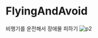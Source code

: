 # FlyingAndAvoid
비행기를 운전해서 장애물 피하기
![p2](https://github.com/rlrl9/FlyingAndAvoid/assets/109563617/ee5a2069-8c7d-485d-81c2-8af5a282032c)
